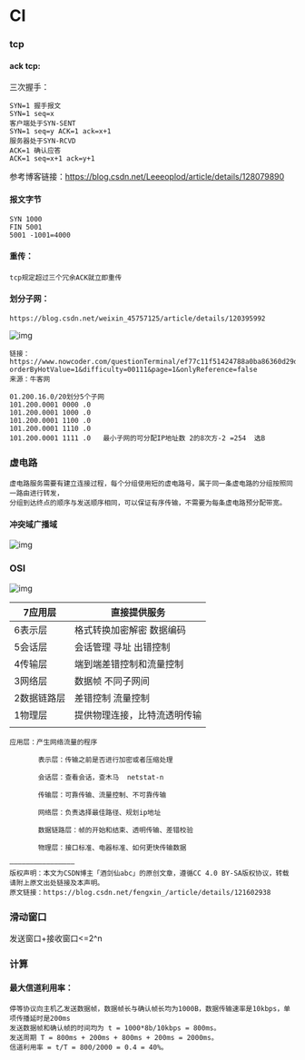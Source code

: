 # CI

### tcp

#### ack tcp:

三次握手：

```
SYN=1 握手报文
SYN=1 seq=x
客户端处于SYN-SENT
SYN=1 seq=y ACK=1 ack=x+1
服务器处于SYN-RCVD
ACK=1 确认应答
ACK=1 seq=x+1 ack=y+1
```

参考博客链接：https://blog.csdn.net/Leeeoplod/article/details/128079890

#### 报文字节

```
SYN 1000 
FIN 5001 
5001 -1001=4000

```

#### 重传：

```
tcp规定超过三个冗余ACK就立即重传
```

#### 划分子网：

```
https://blog.csdn.net/weixin_45757125/article/details/120395992
```

![img](https://img-blog.csdnimg.cn/7868a037e103476aab86b2a59a5c2307.jpg?x-oss-process=image/watermark,type_ZHJvaWRzYW5zZmFsbGJhY2s,shadow_50,text_Q1NETiBAd2VpeGluXzQ1NzU3MTI1,size_20,color_FFFFFF,t_70,g_se,x_16)

```
链接：https://www.nowcoder.com/questionTerminal/ef77c11f51424788a0ba86360d29d538?orderByHotValue=1&difficulty=00111&page=1&onlyReference=false
来源：牛客网

01.200.16.0/20划分5个子网
101.200.0001 0000 .0
101.200.0001 1000 .0
101.200.0001 1100 .0
101.200.0001 1110 .0
101.200.0001 1111 .0   最小子网的可分配IP地址数 2的8次方-2 =254  选B
```

### 虚电路

```
虚电路服务需要有建立连接过程，每个分组使用短的虚电路号，属于同一条虚电路的分组按照同一路由进行转发，
分组到达终点的顺序与发送顺序相同，可以保证有序传输，不需要为每条虚电路预分配带宽。
```

#### 冲突域广播域

![img](https://img2020.cnblogs.com/blog/2530388/202112/2530388-20211207161838147-2094481576.png)



### OSI

![img](https://img-blog.csdnimg.cn/cb53a33c2a5741568a6ff79f64873a52.png?x-oss-process=image/watermark,type_ZHJvaWRzYW5zZmFsbGJhY2s,shadow_50,text_Q1NETiBA6YWS5YmR5LuZYWJj,size_20,color_FFFFFF,t_70,g_se,x_16)

| 7应用层     | 直接提供服务                 |
| ----------- | ---------------------------- |
| 6表示层     | 格式转换加密解密 数据编码    |
| 5会话层     | 会话管理 寻址 出错控制       |
| 4传输层     | 端到端差错控制和流量控制     |
| 3网络层     | 数据帧 不同子网间            |
| 2数据链路层 | 差错控制 流量控制            |
| 1物理层     | 提供物理连接，比特流透明传输 |
|             |                              |

```
应用层：产生网络流量的程序

       表示层：传输之前是否进行加密或者压缩处理

       会话层：查看会话，查木马  netstat-n

       传输层：可靠传输、流量控制、不可靠传输

       网络层：负责选择最佳路径、规划ip地址

       数据链路层：帧的开始和结束、透明传输、差错校验

       物理层：接口标准、电器标准、如何更快传输数据
 
————————————————
版权声明：本文为CSDN博主「酒剑仙abc」的原创文章，遵循CC 4.0 BY-SA版权协议，转载请附上原文出处链接及本声明。
原文链接：https://blog.csdn.net/fengxin_/article/details/121602938
```

### 滑动窗口

发送窗口+接收窗口<=2^n

### 计算

#### 最大信道利用率：

```
停等协议向主机乙发送数据帧，数据帧长与确认帧长均为1000B，数据传输速率是10kbps，单项传播延时是200ms
发送数据帧和确认帧的时间均为 t = 1000*8b/10kbps = 800ms。
发送周期 T = 800ms + 200ms + 800ms + 200ms = 2000ms。
信道利用率 = t/T = 800/2000 = 0.4 = 40%。
```

